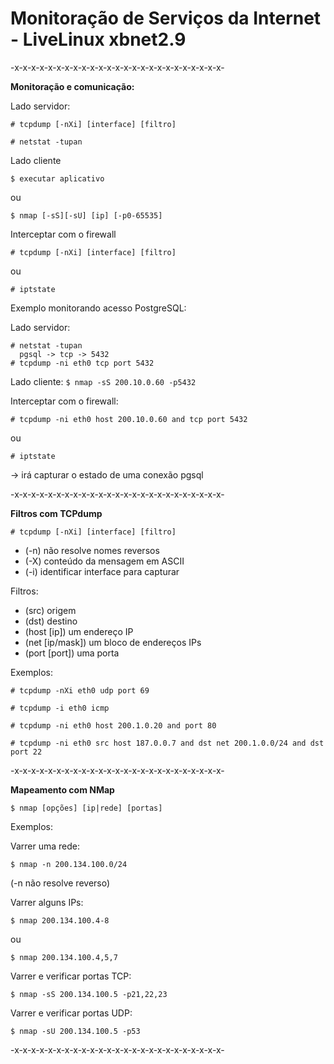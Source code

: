 # Monitoração de Serviços da Internet - LiveLinux xbnet2.9

-x-x-x-x-x-x-x-x-x-x-x-x-x-x-x-x-x-x-x-x-x-x-x-x-x-

**Monitoração e comunicação:**

Lado servidor:

`# tcpdump [-nXi] [interface] [filtro]`

`# netstat -tupan`

Lado cliente

`$ executar aplicativo`

ou

`$ nmap [-sS][-sU] [ip] [-p0-65535]`

Interceptar com o firewall

`# tcpdump [-nXi] [interface] [filtro]`

ou

`# iptstate`

Exemplo monitorando acesso PostgreSQL:

Lado servidor:

```
# netstat -tupan
  pgsql -> tcp -> 5432
# tcpdump -ni eth0 tcp port 5432
```

Lado cliente:
`$ nmap -sS 200.10.0.60 -p5432`

Interceptar com o firewall:

`# tcpdump -ni eth0 host 200.10.0.60 and tcp port 5432`

ou

`# iptstate`

-> irá capturar o estado de uma conexão pgsql

-x-x-x-x-x-x-x-x-x-x-x-x-x-x-x-x-x-x-x-x-x-x-x-x-x-

**Filtros com TCPdump**

`# tcpdump [-nXi] [interface] [filtro]`
- (-n) não resolve nomes reversos
- (-X) conteúdo da mensagem em ASCII
- (-i) identificar interface para capturar

Filtros:
- (src) origem
- (dst) destino
- (host [ip]) um endereço IP
- (net [ip/mask]) um bloco de endereços IPs
- (port [port]) uma porta

Exemplos:

`# tcpdump -nXi eth0 udp port 69`

`# tcpdump -i eth0 icmp`

`# tcpdump -ni eth0 host 200.1.0.20 and port 80`

`# tcpdump -ni eth0 src host 187.0.0.7 and dst net 200.1.0.0/24 and dst port 22`

-x-x-x-x-x-x-x-x-x-x-x-x-x-x-x-x-x-x-x-x-x-x-x-x-x-

**Mapeamento com NMap**

`$ nmap [opções] [ip|rede] [portas]`

Exemplos:

Varrer uma rede:

`$ nmap -n 200.134.100.0/24`

(-n não resolve reverso)

Varrer alguns IPs:

`$ nmap 200.134.100.4-8`

ou

`$ nmap 200.134.100.4,5,7`

Varrer e verificar portas TCP:

`$ nmap -sS 200.134.100.5 -p21,22,23`

Varrer e verificar portas UDP:

`$ nmap -sU 200.134.100.5 -p53`

-x-x-x-x-x-x-x-x-x-x-x-x-x-x-x-x-x-x-x-x-x-x-x-x-x-

